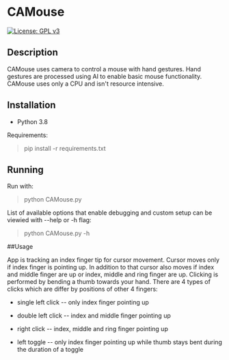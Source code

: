 # CAMouse

[![License: GPL v3](https://img.shields.io/badge/License-GPLv3-blue.svg)](https://www.gnu.org/licenses/gpl-3.0)

## Description

CAMouse uses camera to control a mouse with hand gestures. Hand gestures are processed using AI to enable basic mouse functionality. CAMouse uses only a CPU and isn't resource intensive.

## Installation

- Python 3.8

Requirements:

> pip install -r requirements.txt

## Running

Run with:

> python CAMouse.py

List of available options that enable debugging and custom setup can be viewied with --help or -h flag:

> python CAMouse.py -h

##Usage

App is tracking an index finger tip for cursor movement.
Cursor moves only if index finger is pointing up.
In addition to that cursor also moves if index and middle finger are up or index, middle and ring finger are up.
Clicking is performed by bending a thumb towards your hand.
There are 4 types of clicks which are differ by positions of other 4 fingers:

- single left click -- only index finger pointing up

- double left click -- index and middle finger pointing up

- right click -- index, middle and ring finger pointing up

- left toggle -- only index finger pointing up while thumb stays bent during the duration of a toggle
